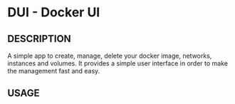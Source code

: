 # DUI - Docker UI 

## DESCRIPTION

A simple app to create, manage, delete your docker image, networks, instances and volumes. It provides a simple user interface
in order to make the management fast and easy. 

## USAGE

